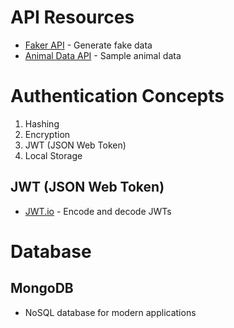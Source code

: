 # API Resources

- [Faker API](https://fakerapi.it/api/v1/persons) - Generate fake data
- [Animal Data API](https://learnwebcode.github.io/json-example/animals-1.json) - Sample animal data

# Authentication Concepts

1. Hashing
2. Encryption
3. JWT (JSON Web Token)
4. Local Storage

## JWT (JSON Web Token)

- [JWT.io](https://jwt.io/) - Encode and decode JWTs

# Database

## MongoDB

- NoSQL database for modern applications